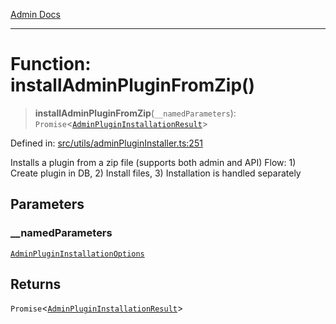[Admin Docs](/)

***

# Function: installAdminPluginFromZip()

> **installAdminPluginFromZip**(`__namedParameters`): `Promise`\<[`AdminPluginInstallationResult`](utils\adminPluginInstaller\README\interfaces\AdminPluginInstallationResult.md)\>

Defined in: [src/utils/adminPluginInstaller.ts:251](https://github.com/PalisadoesFoundation/talawa-admin/blob/main/src/utils/adminPluginInstaller.ts#L251)

Installs a plugin from a zip file (supports both admin and API)
Flow: 1) Create plugin in DB, 2) Install files, 3) Installation is handled separately

## Parameters

### \_\_namedParameters

[`AdminPluginInstallationOptions`](utils\adminPluginInstaller\README\interfaces\AdminPluginInstallationOptions.md)

## Returns

`Promise`\<[`AdminPluginInstallationResult`](utils\adminPluginInstaller\README\interfaces\AdminPluginInstallationResult.md)\>
